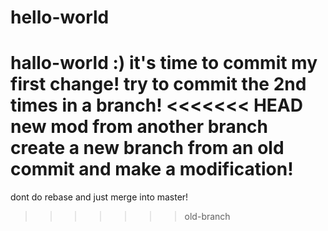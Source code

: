 # hello-world
hallo-world :)
it's time to commit my first change!
try to commit the 2nd times in a branch!
<<<<<<< HEAD
new mod from another branch
create a new branch from an old commit and make a modification!
=======
dont do rebase and just merge into master!
>>>>>>> old-branch
